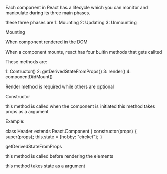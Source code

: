 Each component in React has a lifecycle which you can monitor and manipulate during its three main phases.

these three phases are 
1: Mounting
2: Updating
3: Unmounting 



Mounting 

When component rendered in the DOM

When a component mounts, react has four bultin methods that gets callted 

These methods are:

1: Contructor()
2: getDerivedStateFromProps()
3: render()
4: componentDidMount()

Render method is required while others are optional


Constructor

this method is called when the component is initiated
this method takes props as a argument

Example:

class Header extends React.Component {
  constructor(props) {
    super(props);
    this.state = {hobby: "circket"};
  }

getDerivedStateFromProps

this method is called before rendering the elements

this method takes state as a argument


